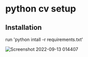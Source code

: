 # python cv setup

## Installation
run 'python intall -r requirements.txt'

![Screenshot 2022-09-13 014407](https://user-images.githubusercontent.com/100915075/189721237-d4818eed-b7ea-4f2c-b355-242b9f4ca853.png)
